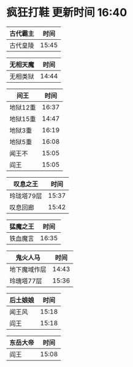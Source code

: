 # 疯狂打鞋 更新时间 16:40

| 古代霸主   | 时间    |
|--------|-------|
| 古代皇陵 | 15:45 |

| 无相天魔   | 时间    |
|--------|-------|
| 无相类狱 | 14:44 |

| 间王   | 时间    |
|--------|-------|
| 地狱12重 | 16:37 |
| 地狱15重 | 14:47 |
| 地狱3重 | 16:19 |
| 地狱5重 | 16:08 |
| 闻王不 | 15:05 |
| 阎王 | 15:05 |

| 叹息之王   | 时间    |
|--------|-------|
| 玲珑塔79层 | 15:37 |
| 叹息回廊 | 15:42 |

| 猛魔之王   | 时间    |
|--------|-------|
| 铁血魔言 | 16:35 |

| 鬼火人马   | 时间    |
|--------|-------|
| 地下魔域作层 | 14:43 |
| 玲瑰塔77层 | 15:36 |

| 后土娘娘   | 时间    |
|--------|-------|
| 闻王风 | 15:18 |
| 阎王 | 15:18 |

| 东岳大帝   | 时间    |
|--------|-------|
| 阎王 | 15:08 |